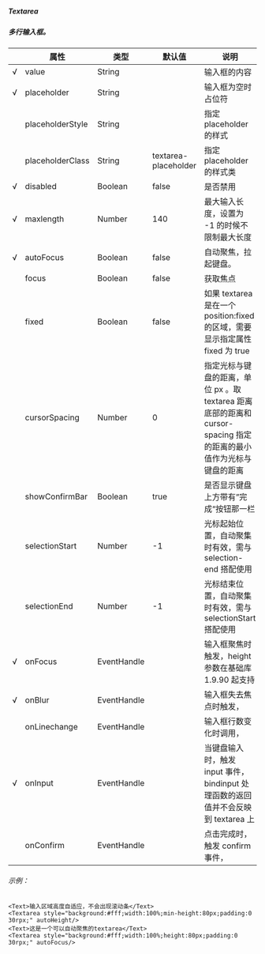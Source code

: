##### Textarea
##### 多行输入框。

|     | 属性              | 类型        | 默认值               | 说明                                                                                                               |
| --- | ----------------- | ----------- | -------------------- | ------------------------------------------------------------------------------------------------------------------ |
| √   | value             | String      |                      | 输入框的内容                                                                                                       |
| √   | placeholder       | String      |                      | 输入框为空时占位符                                                                                                 |
|     | placeholderStyle | String      |                      | 指定 placeholder 的样式                                                                                            |
|     | placeholderClass | String      | textarea-placeholder | 指定 placeholder 的样式类                                                                                          |
| √   | disabled          | Boolean     | false                | 是否禁用                                                                                                           |
| √   | maxlength         | Number      | 140                  | 最大输入长度，设置为 -1 的时候不限制最大长度                                                                       |
| √   | autoFocus        | Boolean     | false                | 自动聚焦，拉起键盘。                                                                                               |
|     | focus             | Boolean     | false                | 获取焦点                                                                                                           |
|     | fixed             | Boolean     | false                | 如果 textarea 是在一个 position:fixed 的区域，需要显示指定属性 fixed 为 true                                       |
|     | cursorSpacing    | Number      | 0                    | 指定光标与键盘的距离，单位 px 。取 textarea 距离底部的距离和 cursor-spacing 指定的距离的最小值作为光标与键盘的距离 |
|     | showConfirmBar  | Boolean     | true                 | 是否显示键盘上方带有”完成“按钮那一栏                                                                               |
|     | selectionStart   | Number      | -1                   | 光标起始位置，自动聚集时有效，需与 selection-end 搭配使用                                                          |
|     | selectionEnd     | Number      | -1                   | 光标结束位置，自动聚集时有效，需与 selectionStart 搭配使用                                                        |
| √   | onFocus         | EventHandle |                      | 输入框聚焦时触发，height 参数在基础库 1.9.90 起支持                                                                |
| √   | onBlur          | EventHandle |                      | 输入框失去焦点时触发，                                                                                             |
|     | onLinechange    | EventHandle |                      | 输入框行数变化时调用，                                                                                             |
| √   | onInput         | EventHandle |                      | 当键盘输入时，触发 input 事件， bindinput 处理函数的返回值并不会反映到 textarea 上                                 |
|     | onConfirm       | EventHandle |                      | 点击完成时， 触发 confirm 事件，                                                                                   |

###### 示例：
```
<Text>输入区域高度自适应，不会出现滚动条</Text>
<Textarea style="background:#fff;width:100%;min-height:80px;padding:0 30rpx;" autoHeight/>
<Text>这是一个可以自动聚焦的textarea</Text>
<Textarea style="background:#fff;width:100%;height:80px;padding:0 30rpx;" autoFocus/>
```